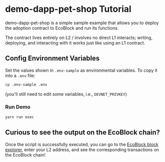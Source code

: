 # demo-dapp-pet-shop Tutorial

demo-dapp-pet-shop is a simple sample example that allows you to deploy the adoption contract to EcoBlock and run its functions.

The contract lives entirely on L2 / involves no direct L1 interacts; writing, deploying, and interacting with it works just like using an L1 contract.

## Config Environment Variables

Set the values shown in `.env-sample` as environmental variables. To copy it into a `.env` file:

```bash
cp .env-sample .env
```

(you'll still need to edit some variables, i.e., `DEVNET_PRIVKEY`)

### Run Demo

```bash
yarn run exec
```

## Curious to see the output on the EcoBlock chain?

Once the script is successfully executed, you can go to the [EcoBlock block explorer](https://testnet.ecoscan.io/), enter your L2 address, and see the corresponding transactions on the EcoBlock chain!

